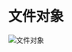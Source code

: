 # 文件对象
![文件对象](https://raw.githubusercontent.com/woaielf/woaielf.github.io/master/_posts/media/15233609547427/15.png)